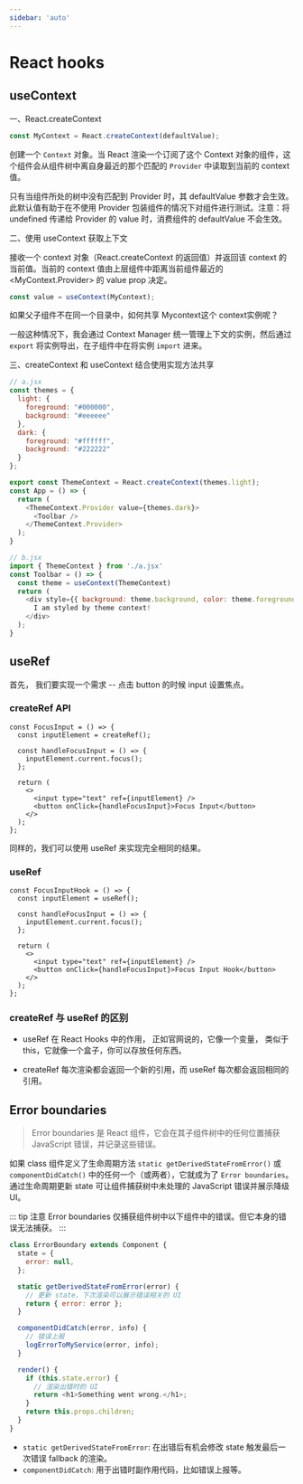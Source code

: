 ```yaml
---
sidebar: 'auto'
---
```

# React hooks

## useContext

一、React.createContext

```js
const MyContext = React.createContext(defaultValue);
```

创建一个 `Context` 对象。当 React 渲染一个订阅了这个 Context 对象的组件，这个组件会从组件树中离自身最近的那个匹配的 `Provider` 中读取到当前的 context 值。

只有当组件所处的树中没有匹配到 Provider 时，其 defaultValue 参数才会生效。此默认值有助于在不使用 Provider 包装组件的情况下对组件进行测试。注意：将 undefined 传递给 Provider 的 value 时，消费组件的 defaultValue 不会生效。

二、使用 useContext 获取上下文

接收一个 context 对象（React.createContext 的返回值）并返回该 context 的当前值。当前的 context 值由上层组件中距离当前组件最近的 <MyContext.Provider> 的 value prop 决定。

```js
const value = useContext(MyContext);
```

如果父子组件不在同一个目录中，如何共享 Mycontext这个 context实例呢？

一般这种情况下，我会通过 Context Manager 统一管理上下文的实例，然后通过 `export` 将实例导出，在子组件中在将实例 `import` 进来。

三、createContext 和 useContext 结合使用实现方法共享

```js
// a.jsx
const themes = {
  light: {
    foreground: "#000000",
    background: "#eeeeee"
  },
  dark: {
    foreground: "#ffffff",
    background: "#222222"
  }
};

export const ThemeContext = React.createContext(themes.light);
const App = () => {
  return (
    <ThemeContext.Provider value={themes.dark}>
      <Toolbar />
    </ThemeContext.Provider>
  );
}
```

```js
// b.jsx
import { ThemeContext } from './a.jsx'
const Toolbar = () => {
  const theme = useContext(ThemeContext)
  return (
    <div style={{ background: theme.background, color: theme.foreground }}>
      I am styled by theme context!
    </div>
  );
}
```

## useRef

首先， 我们要实现一个需求 -- 点击 button 的时候 input 设置焦点。

### createRef API

```tsx
const FocusInput = () => {
  const inputElement = createRef();

  const handleFocusInput = () => {
    inputElement.current.focus();
  };

  return (
    <>
      <input type="text" ref={inputElement} />
      <button onClick={handleFocusInput}>Focus Input</button>
    </>
  );
};
```

同样的，我们可以使用 useRef 来实现完全相同的结果。

### useRef

```tsx
const FocusInputHook = () => {
  const inputElement = useRef();

  const handleFocusInput = () => {
    inputElement.current.focus();
  };

  return (
    <>
      <input type="text" ref={inputElement} />
      <button onClick={handleFocusInput}>Focus Input Hook</button>
    </>
  );
};
```

### createRef 与 useRef 的区别

* useRef 在 React Hooks 中的作用， 正如官网说的，它像一个变量， 类似于 this，它就像一个盒子，你可以存放任何东西。

* createRef 每次渲染都会返回一个新的引用，而 useRef 每次都会返回相同的引用。

## Error boundaries

> Error boundaries 是 React 组件，它会在其子组件树中的任何位置捕获 JavaScript 错误，并记录这些错误。

如果 class 组件定义了生命周期方法 `static getDerivedStateFromError()` 或 `componentDidCatch()` 中的任何一个（或两者），它就成为了 `Error boundaries`。通过生命周期更新 state 可让组件捕获树中未处理的 JavaScript 错误并展示降级 UI。

::: tip 注意
Error boundaries 仅捕获组件树中以下组件中的错误。但它本身的错误无法捕获。
:::

```js
class ErrorBoundary extends Component {
  state = {
    error: null,
  };

  static getDerivedStateFromError(error) {
    // 更新 state，下次渲染可以展示错误相关的 UI
    return { error: error };
  }

  componentDidCatch(error, info) {
    // 错误上报
    logErrorToMyService(error, info);
  }

  render() {
    if (this.state.error) {
      // 渲染出错时的 UI
      return <h1>Something went wrong.</h1>;
    }
    return this.props.children;
  }
}
```

* `static getDerivedStateFromError`: 在出错后有机会修改 state 触发最后一次错误 fallback 的渲染。
* `componentDidCatch`: 用于出错时副作用代码，比如错误上报等。
